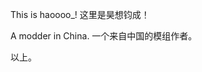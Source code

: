 This is haoooo_!
这里是昊想钧成！

A modder in China.
一个来自中国的模组作者。

以上。

<!---
haoxjc/haoxjc is a ✨ special ✨ repository because its `README.md` (this file) appears on your GitHub profile.
You can click the Preview link to take a look at your changes.
--->
